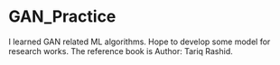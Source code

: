 # GAN_Practice
I learned GAN related ML algorithms.
Hope to develop some model for research works.
The reference book is <Make Your First GAN With PyTorch> Author: Tariq Rashid.
